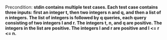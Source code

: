 Precondition: **stdin contains multiple test cases. Each test case contains three inputs: first an integer t, then two integers n and q, and then a list of n integers. The list of integers is followed by q queries, each query consisting of two integers l and r. The integers t, n, and q are positive. The integers in the list are positive. The integers l and r are positive and l <= r <= n.**